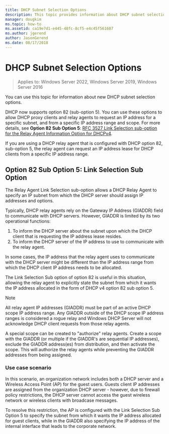 ```yaml
---
title: DHCP Subnet Selection Options
description: This topic provides information about DHCP subnet selection options for Dynamic Host Configuration Protocol (DHCP) in Windows Server 2016.
manager: dougkim
ms.topic: how-to
ms.assetid: ca19e7d1-e445-48fc-8cf5-e4c45f561607
ms.author: jgerend
author: JasonGerend
ms.date: 08/17/2018
---
```


# DHCP Subnet Selection Options

>Applies to: Windows Server 2022, Windows Server 2019, Windows Server 2016

You can use this topic for information about new DHCP subnet selection options.

DHCP now supports option 82 \(sub-option 5\). You can use these options to allow DHCP proxy clients and relay agents to request an IP address for a specific subnet, and from a specific IP address range and scope.  For more details, see **Option 82 Sub Option 5**: [RFC 3527 Link Selection sub-option for the Relay Agent Information Option for DHCPv4](https://tools.ietf.org/html/rfc3527).

If you are using a DHCP relay agent that is configured with DHCP option 82, sub-option 5, the relay agent can request an IP address lease for DHCP clients from a specific IP address range.


## Option 82 Sub Option 5: Link Selection Sub Option

The Relay Agent Link Selection sub-option allows a DHCP Relay Agent to specify an IP subnet from which the DHCP server should assign IP addresses and options.

Typically, DHCP relay agents rely on the Gateway IP Address \(GIADDR\) field to communicate with DHCP servers. However, GIADDR is limited by its two operational functions:

1. To inform the DHCP server about the subnet upon which the DHCP client that is requesting the IP address lease resides.
2. To inform the DHCP server of the IP address to use to communicate with the relay agent.

In some cases, the IP address that the relay agent uses to communicate with the DHCP server might be different than the IP address range from which the DHCP client IP address needs to be allocated.

The Link Selection Sub option of option 82 is useful in this situation, allowing the relay agent to explicitly state the subnet from which it wants the IP address allocated in the form of DHCP v4 option 82 sub option 5.

> [!NOTE]
>
> All relay agent IP addresses (GIADDR) must be part of an active DHCP scope IP address range. Any GIADDR outside of the DHCP scope IP address ranges is considered a rogue relay and Windows DHCP Server will not acknowledge DHCP client requests from those relay agents.
>
> A special scope can be created to "authorize" relay agents. Create a scope with the GIADDR (or multiple if the GIADDR's are sequential IP addresses), exclude the GIADDR address(es) from distribution, and then activate the scope. This will authorize the relay agents while preventing the GIADDR addresses from being assigned.


### Use case scenario

In this scenario, an organization network includes both a DHCP server and a Wireless Access Point \(AP\) for the guest users. Guests client IP addresses are assigned from the organization DHCP server - however, due to firewall policy restrictions, the DHCP server cannot access the guest wireless network or wireless clients with broadcase messages.

To resolve this restriction, the AP is configured with the Link Selection Sub Option 5 to specify the subnet from which it wants the IP address allocated for guest clients, while in the GIADDR also specifying the IP address of the internal interface that leads to the corporate network.
